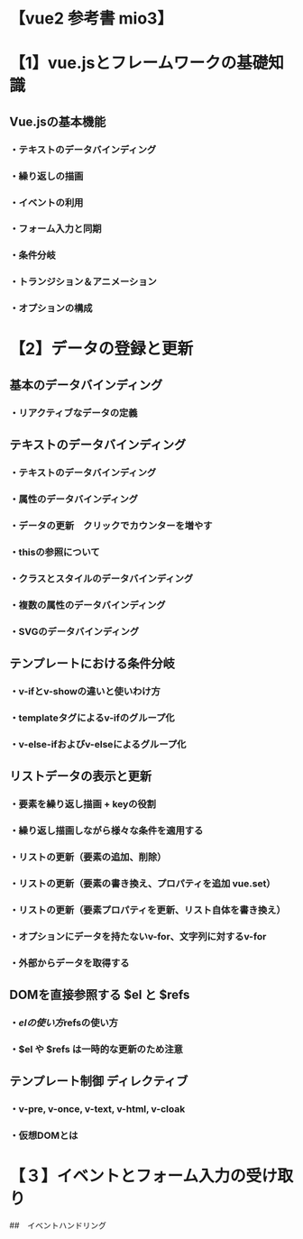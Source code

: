 # 【vue2 参考書 mio3】

# 【1】vue.jsとフレームワークの基礎知識
## Vue.jsの基本機能
### ・テキストのデータバインディング
### ・繰り返しの描画
### ・イベントの利用
### ・フォーム入力と同期
### ・条件分岐
### ・トランジション＆アニメーション
### ・オプションの構成


# 【2】データの登録と更新
## 基本のデータバインディング
### ・リアクティブなデータの定義

## テキストのデータバインディング
### ・テキストのデータバインディング
### ・属性のデータバインディング
### ・データの更新　クリックでカウンターを増やす
### ・thisの参照について
### ・クラスとスタイルのデータバインディング
### ・複数の属性のデータバインディング
### ・SVGのデータバインディング

## テンプレートにおける条件分岐
### ・v-ifとv-showの違いと使いわけ方
### ・templateタグによるv-ifのグループ化
### ・v-else-ifおよびv-elseによるグループ化

## リストデータの表示と更新
### ・要素を繰り返し描画 + keyの役割
### ・繰り返し描画しながら様々な条件を適用する
### ・リストの更新（要素の追加、削除）
### ・リストの更新（要素の書き換え、プロパティを追加 vue.set）
### ・リストの更新（要素プロパティを更新、リスト自体を書き換え）
### ・オプションにデータを持たないv-for、文字列に対するv-for
### ・外部からデータを取得する

## DOMを直接参照する $el と $refs
### ・$elの使い方　$refsの使い方
### ・$el や $refs は一時的な更新のため注意

## テンプレート制御 ディレクティブ
### ・v-pre, v-once, v-text, v-html, v-cloak
### ・仮想DOMとは

# 【３】イベントとフォーム入力の受け取り
##　イベントハンドリング